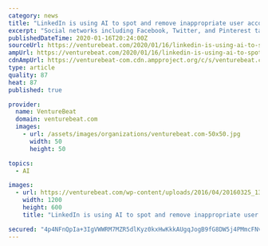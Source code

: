 ```yaml
---
category: news
title: "LinkedIn is using AI to spot and remove inappropriate user accounts"
excerpt: "Social networks including Facebook, Twitter, and Pinterest tap AI and machine learning systems to detect and remove abusive content, as does LinkedIn. The Microsoft-owned platform — which has over 660 million users, 303 million of which are active monthly — today detailed its approach to handling profiles containing inappropriate content ..."
publishedDateTime: 2020-01-16T20:24:00Z
sourceUrl: https://venturebeat.com/2020/01/16/linkedin-is-using-ai-to-spot-and-remove-inappropriate-user-accounts/
ampUrl: https://venturebeat.com/2020/01/16/linkedin-is-using-ai-to-spot-and-remove-inappropriate-user-accounts/amp/
cdnAmpUrl: https://venturebeat-com.cdn.ampproject.org/c/s/venturebeat.com/2020/01/16/linkedin-is-using-ai-to-spot-and-remove-inappropriate-user-accounts/amp/
type: article
quality: 87
heat: 87
published: true

provider:
  name: VentureBeat
  domain: venturebeat.com
  images:
    - url: /assets/images/organizations/venturebeat.com-50x50.jpg
      width: 50
      height: 50

topics:
  - AI

images:
  - url: https://venturebeat.com/wp-content/uploads/2016/04/20160325_135925-e1579206214251.jpg?fit=1200%2C600&strip=all
    width: 1200
    height: 600
    title: "LinkedIn is using AI to spot and remove inappropriate user accounts"

secured: "4p4NFnQpIa+3IgVWWRM7MZR5dlKyz0kxHwKkkAUgqJogB9fG8DW5j4PMmcFNvQqOyKpmxXHkSDDA50olqYmpi1Hd+nXDa21btwBizrfSy8praPnbgmhi8SleHAfrXHD40gIlSuY8Y7pxbH9j06BOd00PR1PFyBfGHk3jt13E9MQLaQIbEB7PB5gEHlZJCmfkvWrNQvEjZWO6k9QiY1oTyozX4gTL0xOXzUNUOwZf9mjQcje4j9eZ0BwgN63d7GzWrjsQYUCW4r40qW7WHRub8fSp5bTogzskk/wwH0i3F3bNmnRfAaNJxz0Ps/nA8FoI/M/S6kvtDxsw4OX7uSZobpSWgyf2HVM3HetlMvxaWjVmUbzlURlGX1D1lnucKFdT1zdCKLGvBLvvKySni5Hhx5xexdo9xnzG5G/9cnPTpqfa65VUy+jWjaSIw88dxfVBdxrf62TcK4N/0YY50jy3bw==;/zqSYwGbSqmHyJzuohF+RA=="
---
```


